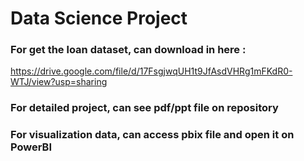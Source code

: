 # Data Science Project

### For get the loan dataset, can download in here :
https://drive.google.com/file/d/17FsgjwqUH1t9JfAsdVHRg1mFKdR0-WTJ/view?usp=sharing

### For detailed project, can see pdf/ppt file on repository
### For visualization data, can access pbix file and open it on PowerBI
